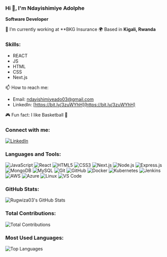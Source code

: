  ### Hi 👋, I'm Ndayishimiye Adolphe
 
 **Software Developer**
 
 🔭 I’m currently working at **BKG Insurance
   🌍 Based in **Kigali, Rwanda**
                                                                    
 
### Skills:
- REACT
- JS
-  HTML
-  CSS
-  Next.js

📫 How to reach me:
- Email: [ndayishimiyeado03@gmail.com](mailto:ndayishimiyeado03@gmail.com)
- LinkedIn: [https://bit.ly/3zuWYhH](https://bit.ly/3zuWYhH)

🎮 Fun fact: I like Basketball 
🏀 
### Connect with me:
[![LinkedIn](https://img.shields.io/badge/-LinkedIn-0077B5?style=for-the-badge&logo=linkedin&logoColor=white)](https://bit.ly/3zuWYhH)

### Languages and Tools:
![JavaScript](https://img.shields.io/badge/-JavaScript-000?&logo=JavaScript)
![React](https://img.shields.io/badge/-React-000?&logo=React)
![HTML5](https://img.shields.io/badge/-HTML5-000?&logo=HTML5)
![CSS3](https://img.shields.io/badge/-CSS3-000?&logo=CSS3)
![Next.js](https://img.shields.io/badge/-Next.js-000?&logo=Next.js)
![Node.js](https://img.shields.io/badge/-Node.js-000?&logo=Node.js)
![Express.js](https://img.shields.io/badge/-Express.js-000?&logo=Express)
![MongoDB](https://img.shields.io/badge/-MongoDB-000?&logo=MongoDB)
![MySQL](https://img.shields.io/badge/-MySQL-000?&logo=MySQL)
![Git](https://img.shields.io/badge/-Git-000?&logo=Git)
![GitHub](https://img.shields.io/badge/-GitHub-000?&logo=GitHub)
![Docker](https://img.shields.io/badge/-Docker-000?&logo=Docker)
![Kubernetes](https://img.shields.io/badge/-Kubernetes-000?&logo=Kubernetes)
![Jenkins](https://img.shields.io/badge/-Jenkins-000?&logo=Jenkins)
![AWS](https://img.shields.io/badge/-AWS-000?&logo=Amazon-AWS)
![Azure](https://img.shields.io/badge/-Azure-000?&logo=Microsoft-Azure)
![Linux](https://img.shields.io/badge/-Linux-000?&logo=Linux)
![VS Code](https://img.shields.io/badge/-VS%20Code-000?&logo=Visual-Studio-Code)

### GitHub Stats:
![Rugwiza03's GitHub Stats](https://github-readme-stats.vercel.app/api?username=Rugwiza03&show_icons=true&theme=radical&count_private=true)

### Total Contributions:
![Total Contributions](https://github-readme-streak-stats.herokuapp.com/?user=Rugwiza03&theme=radical)

### Most Used Languages:
![Top Languages](https://github-readme-stats.vercel.app/api/top-langs/?username=Rugwiza03&layout=compact&theme=radical)
